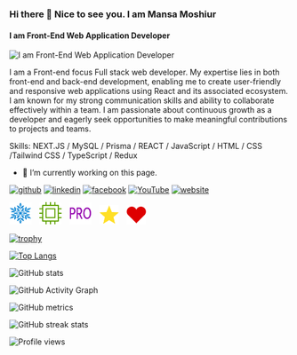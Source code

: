 ### Hi there 👋 Nice to see you.  I am Mansa Moshiur
#### I am Front-End Web Application Developer
![I am Front-End Web Application Developer](https://res.cloudinary.com/dhi9a4gfz/image/upload/v1699374870/protfolio/tzj1dxflzvjwce0n75jg.jpg)

I am a Front-end focus Full stack web developer. My expertise lies in both front-end and back-end development, enabling me to create user-friendly and responsive web applications using React and its associated ecosystem.  I am known for my strong communication skills and ability to collaborate effectively within a team. I am passionate about continuous growth as a developer and eagerly seek opportunities to make meaningful contributions to projects and teams. 

Skills: NEXT.JS / MySQL / Prisma /  REACT / JavaScript / HTML / CSS /Tailwind CSS / TypeScript /  Redux

- 🔭 I’m currently working on this page. 


[<img src='https://cdn.jsdelivr.net/npm/simple-icons@3.0.1/icons/github.svg' alt='github' height='40'>](https://github.com/https://github.com/mansamoshiur)  [<img src='https://cdn.jsdelivr.net/npm/simple-icons@3.0.1/icons/linkedin.svg' alt='linkedin' height='40'>](https://www.linkedin.com/in/https://www.linkedin.com/in/mansamoshiur//)  [<img src='https://cdn.jsdelivr.net/npm/simple-icons@3.0.1/icons/facebook.svg' alt='facebook' height='40'>](https://www.facebook.com/https://www.facebook.com/mansamoshiur)  [<img src='https://cdn.jsdelivr.net/npm/simple-icons@3.0.1/icons/youtube.svg' alt='YouTube' height='40'>](https://www.youtube.com/channel/https://www.youtube.com/channel/@mansamoshiur)  [<img src='https://cdn.jsdelivr.net/npm/simple-icons@3.0.1/icons/icloud.svg' alt='website' height='40'>](https://mansamoshiur.vercel.app/)  

<a href='https://archiveprogram.github.com/'><img src='https://raw.githubusercontent.com/acervenky/animated-github-badges/master/assets/acbadge.gif' width='40' height='40'></a> <a href='https://docs.github.com/en/developers'><img src='https://raw.githubusercontent.com/acervenky/animated-github-badges/master/assets/devbadge.gif' width='40' height='40'></a> <a href='https://github.com/pricing'><img src='https://raw.githubusercontent.com/acervenky/animated-github-badges/master/assets/pro.gif' width='40' height='40'></a> <a href='https://stars.github.com/'><img src='https://raw.githubusercontent.com/acervenky/animated-github-badges/master/assets/starbadge.gif' width='35' height='35'></a> <a href='https://docs.github.com/en/github/supporting-the-open-source-community-with-github-sponsors'><img src='https://raw.githubusercontent.com/acervenky/animated-github-badges/master/assets/sponsorbadge.gif' width='35' height='35'></a> 

[![trophy](https://github-profile-trophy.vercel.app/?username=https://github.com/mansamoshiur)](https://github.com/ryo-ma/github-profile-trophy)

[![Top Langs](https://github-readme-stats.vercel.app/api/top-langs/?username=https://github.com/mansamoshiur)](https://github.com/anuraghazra/github-readme-stats)

![GitHub stats](https://github-readme-stats.vercel.app/api?username=https://github.com/mansamoshiur&show_icons=true&count_private=true)  

![GitHub Activity Graph](https://activity-graph.herokuapp.com/graph?username=https://github.com/mansamoshiur)  

![GitHub metrics](https://metrics.lecoq.io/https://github.com/mansamoshiur)  

![GitHub streak stats](https://streak-stats.demolab.com/?user=https://github.com/mansamoshiur)  

![Profile views](https://gpvc.arturio.dev/https://github.com/mansamoshiur)  
